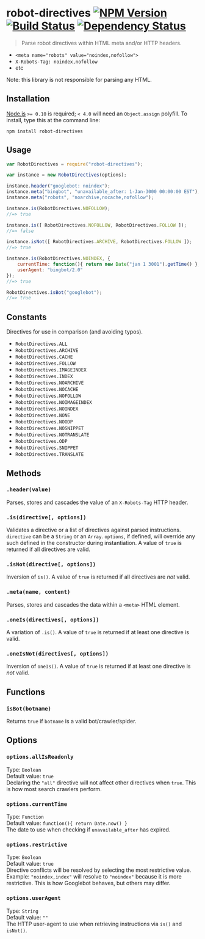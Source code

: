 # robot-directives [![NPM Version][npm-image]][npm-url] [![Build Status][travis-image]][travis-url] [![Dependency Status][david-image]][david-url]

> Parse robot directives within HTML meta and/or HTTP headers.

* `<meta name="robots" value="noindex,nofollow">`
* `X-Robots-Tag: noindex,nofollow`
* etc

Note: this library is not responsible for parsing any HTML.


## Installation

[Node.js](http://nodejs.org/) `>= 0.10` is required; `< 4.0` will need an `Object.assign` polyfill. To install, type this at the command line:
```shell
npm install robot-directives
```

## Usage
```js
var RobotDirectives = require("robot-directives");

var instance = new RobotDirectives(options);

instance.header("googlebot: noindex");
instance.meta("bingbot", "unavailable_after: 1-Jan-3000 00:00:00 EST");
instance.meta("robots", "noarchive,nocache,nofollow");

instance.is(RobotDirectives.NOFOLLOW);
//=> true

instance.is([ RobotDirectives.NOFOLLOW, RobotDirectives.FOLLOW ]);
//=> false

instance.isNot([ RobotDirectives.ARCHIVE, RobotDirectives.FOLLOW ]);
//=> true

instance.is(RobotDirectives.NOINDEX, {
	currentTime: function(){ return new Date("jan 1 3001").getTime() },
	userAgent: "bingbot/2.0"
});
//=> true

RobotDirectives.isBot("googlebot");
//=> true
```


## Constants
Directives for use in comparison (and avoiding typos).
* `RobotDirectives.ALL`
* `RobotDirectives.ARCHIVE`
* `RobotDirectives.CACHE`
* `RobotDirectives.FOLLOW`
* `RobotDirectives.IMAGEINDEX`
* `RobotDirectives.INDEX`
* `RobotDirectives.NOARCHIVE`
* `RobotDirectives.NOCACHE`
* `RobotDirectives.NOFOLLOW`
* `RobotDirectives.NOIMAGEINDEX`
* `RobotDirectives.NOINDEX`
* `RobotDirectives.NONE`
* `RobotDirectives.NOODP`
* `RobotDirectives.NOSNIPPET`
* `RobotDirectives.NOTRANSLATE`
* `RobotDirectives.ODP`
* `RobotDirectives.SNIPPET`
* `RobotDirectives.TRANSLATE`


## Methods

### `.header(value)`
Parses, stores and cascades the value of an `X-Robots-Tag` HTTP header.

### `.is(directive[, options])`
Validates a directive or a list of directives against parsed instructions. `directive` can be a `String` or an `Array`. `options`, if defined, will override any such defined in the constructor during instantiation. A value of `true` is returned if all directives are valid.

### `.isNot(directive[, options])`
Inversion of `is()`. A value of `true` is returned if all directives are *not* valid.

### `.meta(name, content)`
Parses, stores and cascades the data within a `<meta>` HTML element.

### `.oneIs(directives[, options])`
A variation of `.is()`. A value of `true` is returned if at least one directive is valid.

### `.oneIsNot(directives[, options])`
Inversion of `oneIs()`. A value of `true` is returned if at least one directive is *not* valid.


## Functions

### `isBot(botname)`
Returns `true` if `botname` is a valid bot/crawler/spider.


## Options

### `options.allIsReadonly`
Type: `Boolean`  
Default value: `true`  
Declaring the `"all"` directive will not affect other directives when `true`. This is how most search crawlers perform.

### `options.currentTime`
Type: `Function`  
Default value: `function(){ return Date.now() }`  
The date to use when checking if `unavailable_after` has expired.

### `options.restrictive`
Type: `Boolean`  
Default value: `true`  
Directive conflicts will be resolved by selecting the most restrictive value. Example: `"noindex,index"` will resolve to `"noindex"` because it is more restrictive. This is how Googlebot behaves, but others may differ.

### `options.userAgent`
Type: `String`  
Default value: `""`  
The HTTP user-agent to use when retrieving instructions via `is()` and `isNot()`.


[npm-image]: https://img.shields.io/npm/v/robot-directives.svg
[npm-url]: https://npmjs.org/package/robot-directives
[travis-image]: https://img.shields.io/travis/stevenvachon/robot-directives.svg
[travis-url]: https://travis-ci.org/stevenvachon/robot-directives
[david-image]: https://img.shields.io/david/stevenvachon/robot-directives.svg
[david-url]: https://david-dm.org/stevenvachon/robot-directives
